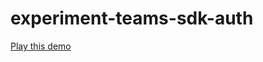 # experiment-teams-sdk-auth

[Play this demo](https://compulim.github.io/experiment-teams-sdk-auth)
